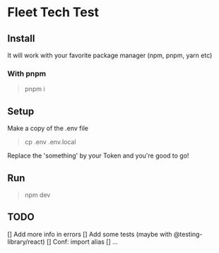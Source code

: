# Fleet Tech Test

## Install
It will work with your favorite package manager (npm, pnpm, yarn etc)

### With pnpm 
> pnpm i

## Setup

Make a copy of the .env file
> cp .env .env.local

Replace the 'something' by your Token and you're good to go!

## Run
> npm dev

## TODO

[] Add more info in errors
[] Add some tests (maybe with @testing-library/react)
[] Conf: import alias
[] ...